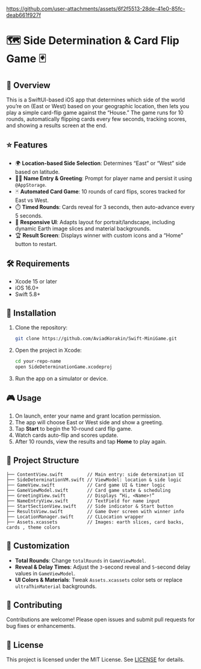 https://github.com/user-attachments/assets/6f2f5513-28de-41e0-85fc-deab661f927f
# 🗺️ Side Determination & Card Flip Game 🃏

## 📖 Overview

This is a SwiftUI-based iOS app that determines which side of the world you’re on (East or West) based on your geographic location, then lets you play a simple card-flip game against the “House.” The game runs for 10 rounds, automatically flipping cards every few seconds, tracking scores, and showing a results screen at the end.

## ⭐ Features

* 🌍 **Location-based Side Selection**: Determines “East” or “West” side based on latitude.
* 🙋‍♂️ **Name Entry & Greeting**: Prompt for player name and persist it using `@AppStorage`.
* 🃏 **Automated Card Game**: 10 rounds of card flips, scores tracked for East vs West.
* ⏱️ **Timed Rounds**: Cards reveal for 3 seconds, then auto-advance every 5 seconds.
* 📱 **Responsive UI**: Adapts layout for portrait/landscape, including dynamic Earth image slices and material backgrounds.
* 🏆 **Result Screen**: Displays winner with custom icons and a “Home” button to restart.

## 🛠️ Requirements

* Xcode 15 or later
* iOS 16.0+
* Swift 5.8+

## 🚀 Installation

1. Clone the repository:

   ```bash
   git clone https://github.com/AviadKorakin/Swift-MiniGame.git
   ```
2. Open the project in Xcode:

   ```bash
   cd your-repo-name
   open SideDeterminationGame.xcodeproj
   ```
3. Run the app on a simulator or device.

## 🎮 Usage

1. On launch, enter your name and grant location permission.
2. The app will choose East or West side and show a greeting.
3. Tap **Start** to begin the 10-round card flip game.
4. Watch cards auto-flip and scores update.
5. After 10 rounds, view the results and tap **Home** to play again.

## 📁 Project Structure

```
├── ContentView.swift         // Main entry: side determination UI
├── SideDeterminationVM.swift // ViewModel: location & side logic
├── GameView.swift            // Card game UI & timer logic
├── GameViewModel.swift       // Card game state & scheduling
├── GreetingView.swift        // Displays “Hi, <Name>!”
├── NameEntryView.swift       // TextField for name input
├── StartSectionView.swift    // Side indicator & Start button
├── ResultsView.swift         // Game Over screen with winner info
├── LocationManager.swift     // CLLocation wrapper
├── Assets.xcassets           // Images: earth slices, card backs, cards , theme colors
```

## 🎨 Customization

* **Total Rounds**: Change `totalRounds` in `GameViewModel`.
* **Reveal & Delay Times**: Adjust the `3`-second reveal and `5`-second delay values in `GameViewModel`.
* **UI Colors & Materials**: Tweak `Assets.xcassets` color sets or replace `ultraThinMaterial` backgrounds.

## 🤝 Contributing

Contributions are welcome! Please open issues and submit pull requests for bug fixes or enhancements.

## 📄 License

This project is licensed under the MIT License. See [LICENSE](LICENSE) for details.
